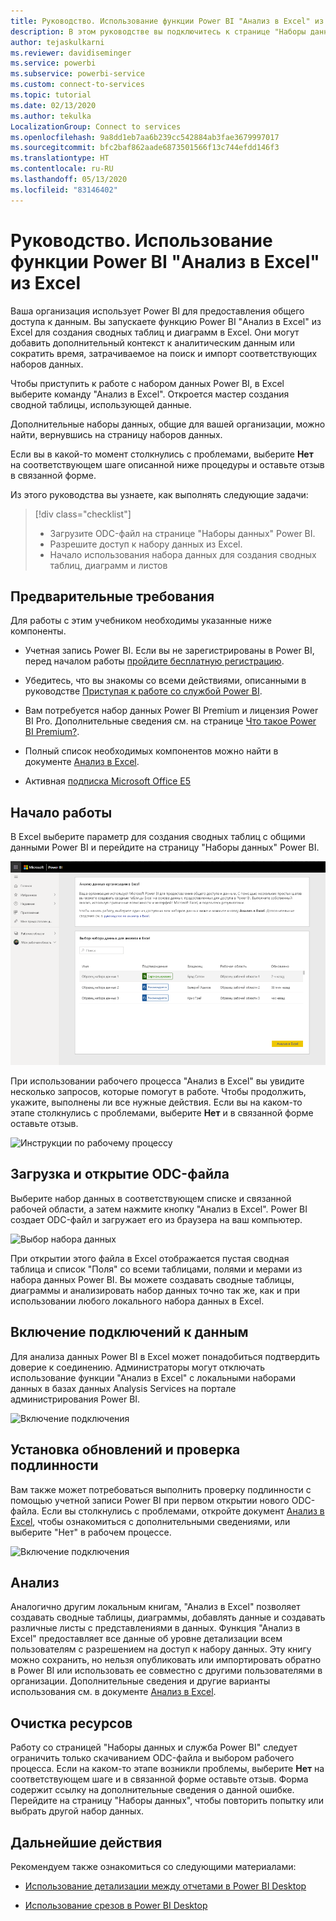 ```yaml
---
title: Руководство. Использование функции Power BI "Анализ в Excel" из Excel
description: В этом руководстве вы подключитесь к странице "Наборы данных Power BI" из Excel, чтобы импортировать наборы данных в Excel.
author: tejaskulkarni
ms.reviewer: davidiseminger
ms.service: powerbi
ms.subservice: powerbi-service
ms.custom: connect-to-services
ms.topic: tutorial
ms.date: 02/13/2020
ms.author: tekulka
LocalizationGroup: Connect to services
ms.openlocfilehash: 9a8dd1eb7aa6b239cc542884ab3fae3679997017
ms.sourcegitcommit: bfc2baf862aade6873501566f13c744efdd146f3
ms.translationtype: HT
ms.contentlocale: ru-RU
ms.lasthandoff: 05/13/2020
ms.locfileid: "83146402"
---
```

# <a name="tutorial-use-power-bi-analyze-in-excel-starting-in-excel"></a>Руководство. Использование функции Power BI "Анализ в Excel" из Excel

Ваша организация использует Power BI для предоставления общего доступа к данным. Вы запускаете функцию Power BI "Анализ в Excel" из Excel для создания сводных таблиц и диаграмм в Excel. Они могут добавить дополнительный контекст к аналитическим данным или сократить время, затрачиваемое на поиск и импорт соответствующих наборов данных.

Чтобы приступить к работе с набором данных Power BI, в Excel выберите команду "Анализ в Excel". Откроется мастер создания сводной таблицы, использующей данные.  

Дополнительные наборы данных, общие для вашей организации, можно найти, вернувшись на страницу наборов данных.

Если вы в какой-то момент столкнулись с проблемами, выберите **Нет** на соответствующем шаге описанной ниже процедуры и оставьте отзыв в связанной форме.  

Из этого руководства вы узнаете, как выполнять следующие задачи:

> [!div class="checklist"]
> * Загрузите ODC-файл на странице "Наборы данных" Power BI.
> * Разрешите доступ к набору данных из Excel.
> * Начало использования набора данных для создания сводных таблиц, диаграмм и листов

## <a name="prerequisites"></a>Предварительные требования

Для работы с этим учебником необходимы указанные ниже компоненты.

* Учетная запись Power BI. Если вы не зарегистрированы в Power BI, перед началом работы [пройдите бесплатную регистрацию](https://app.powerbi.com/signupredirect?pbi_source=web).

* Убедитесь, что вы знакомы со всеми действиями, описанными в руководстве [Приступая к работе со службой Power BI](https://docs.microsoft.com/power-bi/service-get-started).

* Вам потребуется набор данных Power BI Premium и лицензия Power BI Pro. Дополнительные сведения см. на странице [Что такое Power BI Premium?](https://docs.microsoft.com/power-bi/service-premium-what-is).

* Полный список необходимых компонентов можно найти в документе [Анализ в Excel](https://docs.microsoft.com/power-bi/service-analyze-in-excel#requirements).

* Активная [подписка Microsoft Office E5](https://www.microsoft.com/microsoft-365/business/office-365-enterprise-e5-business-software?activetab=pivot%3aoverviewtab)

## <a name="get-started"></a>Начало работы

В Excel выберите параметр для создания сводных таблиц с общими данными Power BI и перейдите на страницу "Наборы данных" Power BI.

![Страница "Наборы данных"](media/service-tutorial-analyze-in-excel/tutorial-analyze-in-excel-01.png)

При использовании рабочего процесса "Анализ в Excel" вы увидите несколько запросов, которые помогут в работе. Чтобы продолжить, укажите, выполнены ли все нужные действия. Если вы на каком-то этапе столкнулись с проблемами, выберите **Нет** и в связанной форме оставьте отзыв.

![Инструкции по рабочему процессу](media/service-tutorial-analyze-in-excel/tutorial-analyze-in-excel-02.png)

## <a name="download-and-open-the-odc-file"></a>Загрузка и открытие ODC-файла

Выберите набор данных в соответствующем списке и связанной рабочей области, а затем нажмите кнопку "Анализ в Excel". Power BI создает ODC-файл и загружает его из браузера на ваш компьютер.

![Выбор набора данных](media/service-tutorial-analyze-in-excel/tutorial-analyze-in-excel-03.png)

При открытии этого файла в Excel отображается пустая сводная таблица и список "Поля" со всеми таблицами, полями и мерами из набора данных Power BI. Вы можете создавать сводные таблицы, диаграммы и анализировать набор данных точно так же, как и при использовании любого локального набора данных в Excel.

## <a name="enable-data-connections"></a>Включение подключений к данным

Для анализа данных Power BI в Excel может понадобиться подтвердить доверие к соединению. Администраторы могут отключать использование функции "Анализ в Excel" с локальными наборами данных в базах данных Analysis Services на портале администрирования Power BI.

![Включение подключения](media/service-tutorial-analyze-in-excel/tutorial-analyze-in-excel-04.png)

## <a name="install-updates-and-authenticate"></a>Установка обновлений и проверка подлинности

Вам также может потребоваться выполнить проверку подлинности с помощью учетной записи Power BI при первом открытии нового ODC-файла.  Если вы столкнулись с проблемами, откройте документ [Анализ в Excel](https://docs.microsoft.com/power-bi/service-analyze-in-excel#sign-in-to-power-bi ), чтобы ознакомиться с дополнительными сведениями, или выберите "Нет" в рабочем процессе.

![Включение подключения](media/service-tutorial-analyze-in-excel/tutorial-analyze-in-excel-05.png)

## <a name="analyze-away"></a>Анализ

Аналогично другим локальным книгам, "Анализ в Excel" позволяет создавать сводные таблицы, диаграммы, добавлять данные и создавать различные листы с представлениями в данных. Функция "Анализ в Excel" предоставляет все данные об уровне детализации всем пользователям с разрешением на доступ к набору данных. Эту книгу можно сохранить, но нельзя опубликовать или импортировать обратно в Power BI или использовать ее совместно с другими пользователями в организации. Дополнительные сведения и другие варианты использования см. в документе [Анализ в Excel](https://docs.microsoft.com/power-bi/service-analyze-in-excel#analyze-away).

## <a name="clean-up-resources"></a>Очистка ресурсов

Работу со страницей "Наборы данных и служба Power BI" следует ограничить только скачиванием ODC-файла и выбором рабочего процесса. Если на каком-то этапе возникли проблемы, выберите **Нет** на соответствующем шаге и в связанной форме оставьте отзыв. Форма содержит ссылку на дополнительные сведения о данной ошибке. Перейдите на страницу "Наборы данных", чтобы повторить попытку или выбрать другой набор данных.

## <a name="next-steps"></a>Дальнейшие действия

Рекомендуем также ознакомиться со следующими материалами:

* [Использование детализации между отчетами в Power BI Desktop](https://docs.microsoft.com/power-bi/desktop-cross-report-drill-through)

* [Использование срезов в Power BI Desktop](https://docs.microsoft.com/power-bi/visuals/power-bi-visualization-slicers)
